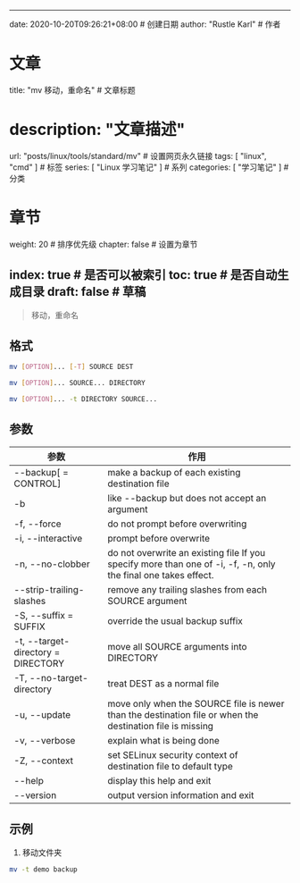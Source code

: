 ---
date: 2020-10-20T09:26:21+08:00  # 创建日期
author: "Rustle Karl"  # 作者

# 文章
title: "mv 移动，重命名"  # 文章标题
# description: "文章描述"
url:  "posts/linux/tools/standard/mv"  # 设置网页永久链接
tags: [ "linux", "cmd" ]  # 标签
series: [ "Linux 学习笔记" ]  # 系列
categories: [ "学习笔记" ]  # 分类

# 章节
weight: 20 # 排序优先级
chapter: false  # 设置为章节

index: true  # 是否可以被索引
toc: true  # 是否自动生成目录
draft: false  # 草稿
----

> 移动，重命名

## 格式

```bash
mv [OPTION]... [-T] SOURCE DEST

mv [OPTION]... SOURCE... DIRECTORY

mv [OPTION]... -t DIRECTORY SOURCE...
```

## 参数

| 参数 | 作用 |
| -------- | -------- |
| --backup[ = CONTROL] | make a backup of each existing destination file |
| -b | like --backup but does not accept an argument |
| -f, --force | do not prompt before overwriting |
| -i, --interactive | prompt before overwrite |
| -n, --no-clobber | do not overwrite an existing file If you specify more than one of -i, -f, -n, only the final one takes effect. |
| --strip-trailing-slashes | remove any trailing slashes from each SOURCE argument |
| -S, --suffix = SUFFIX | override the usual backup suffix |
| -t, --target-directory = DIRECTORY | move all SOURCE arguments into DIRECTORY |
| -T, --no-target-directory | treat DEST as a normal file |
| -u, --update | move only when the SOURCE file is newer than the destination file or when the destination file is missing |
| -v, --verbose | explain what is being done |
| -Z, --context | set SELinux security context of destination file to default type |
| --help | display this help and exit |
| --version | output version information and exit |

## 示例

1. 移动文件夹

```bash
mv -t demo backup
```
